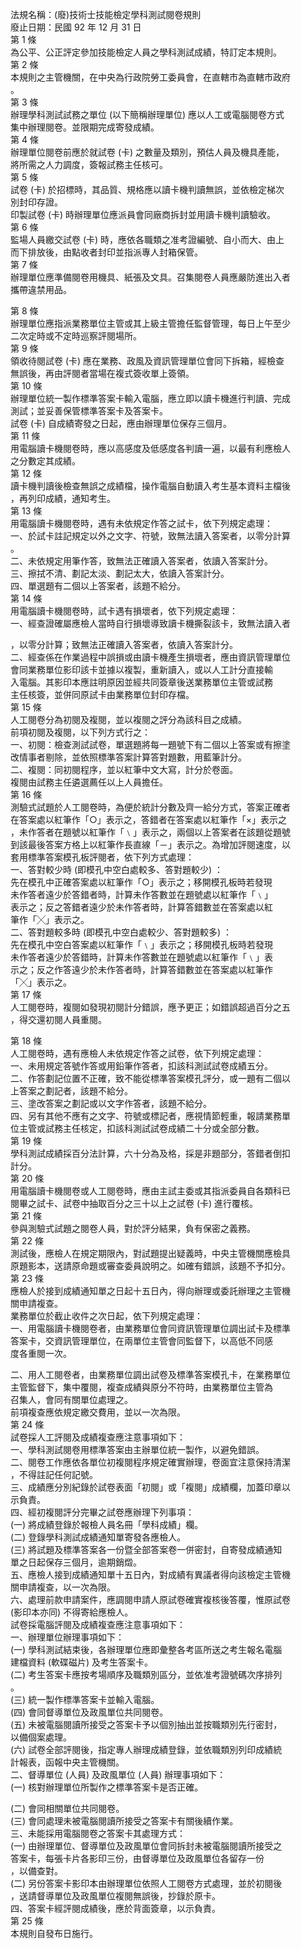 法規名稱：(廢)技術士技能檢定學科測試閱卷規則  
廢止日期：民國 92 年 12 月 31 日  
第 1 條  
為公平、公正評定參加技能檢定人員之學科測試成績，特訂定本規則。  
第 2 條  
本規則之主管機關，在中央為行政院勞工委員會，在直轄市為直轄市政府  
。  
第 3 條  
辦理學科測試試務之單位 (以下簡稱辦理單位) 應以人工或電腦閱卷方式  
集中辦理閱卷。並限期完成寄發成績。  
第 4 條  
辦理單位閱卷前應於就試卷 (卡) 之數量及類別，預估人員及機具產能，  
將所需之人力調度，簽報試務主任核可。  
第 5 條  
試卷 (卡) 於招標時，其品質、規格應以讀卡機判讀無誤，並依檢定梯次  
別封印存證。  
印製試卷 (卡) 時辦理單位應派員會同廠商拆封並用讀卡機判讀驗收。  
第 6 條  
監場人員繳交試卷 (卡) 時，應依各職類之准考證編號、自小而大、由上  
而下排放後，由點收者封印並指派專人封箱保管。  
第 7 條  
辦理單位應準備閱卷用機具、紙張及文具。召集閱卷人員應嚴防進出入者  
攜帶違禁用品。  


第 8 條  
辦理單位應指派業務單位主管或其上級主管擔任監督管理，每日上午至少  
二次定時或不定時巡察評閱場所。  
第 9 條  
領收待閱試卷 (卡) 應在業務、政風及資訊管理單位會同下拆箱，經檢查  
無誤後，再由評閱者當場在複式簽收單上簽領。  
第 10 條  
辦理單位統一製作標準答案卡輸入電腦，應立即以讀卡機進行判讀、完成  
測試；並妥善保管標準答案卡及答案卡。  
試卷 (卡) 自成績寄發之日起，應由辦理單位保存三個月。  
第 11 條  
用電腦讀卡機閱卷時，應以高感度及低感度各判讀一遍，以最有利應檢人  
之分數定其成績。  
第 12 條  
讀卡機判讀後檢查無誤之成績檔，操作電腦自動讀入考生基本資料主檔後  
，再列印成績，通知考生。  
第 13 條  
用電腦讀卡機閱卷時，遇有未依規定作答之試卡，依下列規定處理：  
一、於試卡註記規定以外之文字、符號，致無法讀入答案者，以零分計算  
。  
二、未依規定用筆作答，致無法正確讀入答案者，依讀入答案計分。  
三、擦拭不清、劃記太淡、劃記太大，依讀入答案計分。  
四、單選題有二個以上答案者，該題不給分。  
第 14 條  
用電腦讀卡機閱卷時，試卡遇有損壞者，依下列規定處理：  
一、經查證確屬應檢人當時自行損壞導致讀卡機撕裂該卡，致無法讀入者  


，以零分計算；致無法正確讀入答案者，依讀入答案計分。  
二、經查係在作業過程中誤損或由讀卡機產生損壞者，應由資訊管理單位  
會同業務單位影印該卡並據以複製，重新讀入，或以人工計分直接輸  
入電腦。其影印本應註明原因並經共同簽章後送業務單位主管或試務  
主任核簽，並併同原試卡由業務單位封印存檔。  
第 15 條  
人工閱卷分為初閱及複閱，並以複閱之評分為該科目之成績。  
前項初閱及複閱，以下列方式行之：  
一、初閱：檢查測試試卷，單選題將每一題號下有二個以上答案或有擦塗  
改情事者剔除，並依照標準答案計算答對題數，用藍筆計分。  
二、複閱：同初閱程序，並以紅筆中文大寫，計分於卷面。  
複閱由試務主任遴選薦任以上人員擔任。  
第 16 條  
測驗式試題於人工閱卷時，為便於統計分數及齊一給分方式，答案正確者  
在答案處以紅筆作「○」表示之，答錯者在答案處以紅筆作「×」表示之  
，未作答者在題號以紅筆作「﹨」表示之，兩個以上答案者在該題從題號  
到該最後答案方格上以紅筆作長直線「－」表示之。為增加評閱速度，以  
套用標準答案模孔板評閱者，依下列方式處理：  
一、答對較少時 (即模孔中空白處較多、答對題較少) ：  
先在模孔中正確答案處以紅筆作「○」表示之；移開模孔板時若發現  
未作答者遠少於答錯者時，計算未作答數並在題號處以紅筆作「﹨」  
表示之；反之答錯者遠少於未作答者時，計算答錯數並在答案處以紅  
筆作「╳」表示之。  
二、答對題較多時 (即模孔中空白處較少、答對題較多) ：  
先在模孔中空白答案處以紅筆作「﹨」表示之；移開模孔板時若發現  
未作答者遠少於答錯時，計算未作答數並在題號處以紅筆作「﹨」表  
示之；反之作答遠少於未作答者時，計算答錯數並在答案處以紅筆作  
「╳」表示之。  
第 17 條  
人工閱卷時，複閱如發現初閱計分錯誤，應予更正；如錯誤超過百分之五  
，得交還初閱人員重閱。  


第 18 條  
人工閱卷時，遇有應檢人未依規定作答之試卷，依下列規定處理：  
一、未用規定答號作答或用鉛筆作答者，扣該科測試試卷成績五分。  
二、作答劃記位置不正確，致不能從標準答案模孔評分，或一題有二個以  
上答案之劃記者，該題不給分。  
三、塗改答案之劃記或以文字作答者，該題不給分。  
四、另有其他不應有之文字、符號或標記者，應視情節輕重，報請業務單  
位主管或試務主任核定，扣該科測試試卷成績二十分或全部分數。  
第 19 條  
學科測試成績採百分法計算，六十分為及格，採是非題部分，答錯者倒扣  
計分。  
第 20 條  
用電腦讀卡機閱卷或人工閱卷時，應由主試主委或其指派委員自各類科已  
閱畢之試卡、試卷中抽取百分之三十以上之試卷 (卡) 進行覆核。  
第 21 條  
參與測驗式試題之閱卷人員，對於評分結果，負有保密之義務。  
第 22 條  
測試後，應檢人在規定期限內，對試題提出疑義時，中央主管機關應檢具  
原題影本，送請原命題或審查委員說明之。如確有錯誤，該題不予扣分。  
第 23 條  
應檢人於接到成績通知單之日起十五日內，得向辦理或委託辦理之主管機  
關申請複查。  
業務單位於截止收件之次日起，依下列規定處理：  
一、用電腦讀卡機閱卷者，由業務單位會同資訊管理單位調出試卡及標準  
答案卡，交資訊管理單位，在兩單位主管會同監督下，以高低不同感  
度各重閱一次。  


二、用人工閱卷者，由業務單位調出試卷及標準答案模孔卡，在業務單位  
主管監督下，集中覆閱，複查成績與原分不符時，由業務單位主管為  
召集人，會同有關單位處理之。  
前項複查應依規定繳交費用，並以一次為限。  
第 24 條  
試卷採人工評閱及成績複查應注意事項如下：  
一、學科測試閱卷用標準答案由主辦單位統一製作，以避免錯誤。  
二、閱卷工作應依各單位初複閱程序規定確實辦理，卷面宜注意保持清潔  
，不得註記任何記號。  
三、成績應分別紀錄於試卷表面「初閱」或「複閱」成績欄，加蓋印章以  
示負責。  
四、經初複閱評分完畢之試卷應辦理下列事項：  
(一) 將成績登錄於報檢人員名冊「學科成績」欄。  
(二) 登錄學科測試成績通知單寄發各應檢人。  
(三) 將試題及標準答案各一份暨全部答案卷一併密封，自寄發成績通知  
單之日起保存三個月，逾期銷燬。  
五、應檢人接到成績通知單十五日內，對成績有異議者得向該檢定主管機  
關申請複查，以一次為限。  
六、處理前款申請案件，應調閱申請人原試卷確實複核後答覆，惟原試卷  
(影印本亦同) 不得寄給應檢人。  
試卷採電腦評閱及成績複查應注意事項如下：  
一、辦理單位辦理事項如下：  
(一) 學科測試結束後，各辦理單位應即彙整各考區所送之考生報名電腦  
建檔資料 (軟碟磁片) 及考生答案卡。  
(二) 考生答案卡應按考場順序及職類別區分，並依准考證號碼次序排列  
。  
(三) 統一製作標準答案卡並輸入電腦。  
(四) 會同督導單位及政風單位共同閱卷。  
(五) 未被電腦閱讀所接受之答案卡予以個別抽出並按職類別先行密封，  
以備個案處理。  
(六) 試卷全部評閱後，指定專人辦理成績登錄，並依職類別列印成績統  
計報表，函報中央主管機關。  
二、督導單位 (人員) 及政風單位 (人員) 辦理事項如下：  
(一) 核對辦理單位所製作之標準答案卡是否正確。  


(二) 會同相關單位共同閱卷。  
(三) 會同處理未被電腦閱讀所接受之答案卡有關後續作業。  
三、未能採用電腦閱卷之答案卡其處理方式：  
(一) 由辦理單位、督導單位及政風單位會同拆封未被電腦閱讀所接受之  
答案卡，每張卡片各影印三份，由督導單位及政風單位各留存一份  
，以備查對。  
(二) 另份答案卡影印本由辦理單位依照人工閱卷方式處理，並於初閱後  
，送請督導單位及政風單位複閱無誤後，抄錄於原卡。  
四、答案卡經評閱成績後，應於背面簽章，以示負責。  
第 25 條  
本規則自發布日施行。  


